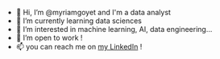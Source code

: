 - 👋 Hi, I’m @myriamgoyet and I'm a data analyst
- 🌱 I’m currently learning data sciences 
- 👀 I’m interested in machine learning, AI, data engineering...
- 💞️ I’m open to work ! 
- 📫 you can reach me on <a href="https://www.linkedin.com/in/myriamgoyet/" target="_blank">my LinkedIn</a> !

<!---
myriamgoyet/myriamgoyet is a ✨ special ✨ repository because its `README.md` (this file) appears on your GitHub profile.
You can click the Preview link to take a look at your changes.
--->
